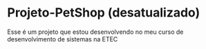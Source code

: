 # Projeto-PetShop (desatualizado)
 Esse é um projeto que estou desenvolvendo no meu curso de desenvolvimento de sistemas na ETEC

